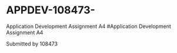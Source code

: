 # APPDEV-108473-
Application Development Assignment A4
#Application Development Assignment A4

Submitted by 108473